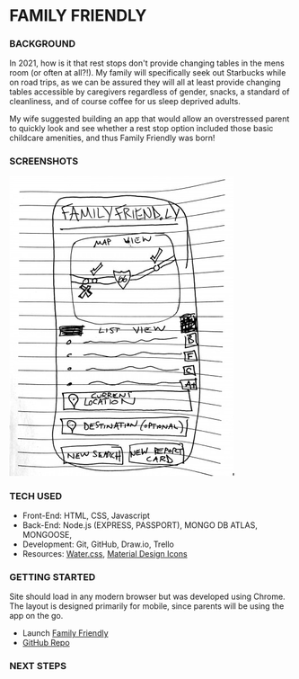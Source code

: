 # FAMILY FRIENDLY

### BACKGROUND

In 2021, how is it that rest stops don't provide changing tables in the mens room (or often at all?!). My family will specifically seek out Starbucks while on road trips, as we can be assured they will all at least provide changing tables accessible by caregivers regardless of gender, snacks, a standard of cleanliness, and of course coffee for us sleep deprived adults.

My wife suggested building an app that would allow an overstressed parent to quickly look and see whether a rest stop option included those basic childcare amenities, and thus Family Friendly was born!

### SCREENSHOTS

![Initial Wireframe](./wireframe.jpg 'Initial Wireframe - Main Page')

### TECH USED

- Front-End: HTML, CSS, Javascript
- Back-End: Node.js (EXPRESS, PASSPORT), MONGO DB ATLAS, MONGOOSE,
- Development: Git, GitHub, Draw.io, Trello
- Resources: [Water.css](https://watercss.kognise.dev/), [Material Design Icons](http://google.github.io/material-design-icons/)

### GETTING STARTED

Site should load in any modern browser but was developed using Chrome. The layout is designed primarily for mobile, since parents will be using the app on the go.

- Launch [Family Friendly]()
- [GitHub Repo](https://github.com/benhammondmusic/familyfriendly)

### NEXT STEPS
